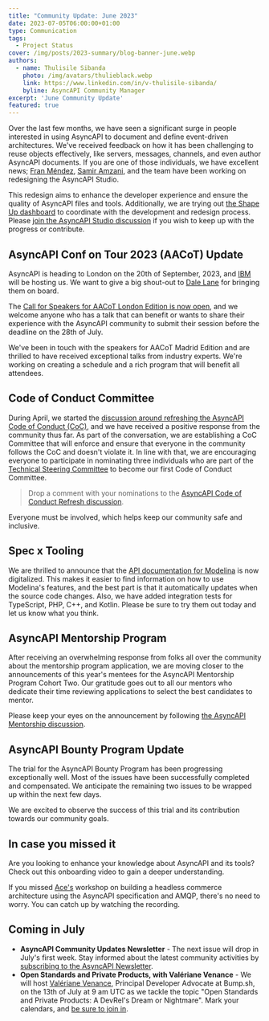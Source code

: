 ```yaml
---
title: "Community Update: June 2023"
date: 2023-07-05T06:00:00+01:00
type: Communication
tags:
  - Project Status
cover: /img/posts/2023-summary/blog-banner-june.webp
authors:
  - name: Thulisile Sibanda
    photo: /img/avatars/thulieblack.webp
    link: https://www.linkedin.com/in/v-thulisile-sibanda/
    byline: AsyncAPI Community Manager
excerpt: 'June Community Update'
featured: true
---
```


Over the last few months, we have seen a significant surge in people interested in using AsyncAPI to document and define event-driven architectures. We've received feedback on how it has been challenging to reuse objects effectively, like servers, messages, channels, and even author AsyncAPI documents. If you are one of those individuals, we have excellent news; [Fran Méndez](https://www.linkedin.com/in/fmvilas), [Samir Amzani](https://www.linkedin.com/in/amzani/), and the team have been working on redesigning the AsyncAPI Studio.

This redesign aims to enhance the developer experience and ensure the quality of AsyncAPI files and tools. Additionally, we are trying out [the Shape Up dashboard](https://shapeit.app/projects/org/asyncapi/16) to coordinate with the development and redesign process. Please [join the AsyncAPI Studio discussion](https://github.com/asyncapi/studio/issues/634) if you wish to keep up with the progress or contribute.

## AsyncAPI Conf on Tour 2023 (AACoT) Update
AsyncAPI is heading to London on the 20th of September, 2023, and [IBM](https://www.ibm.com/) will be hosting us. We want to give a big shout-out to [Dale Lane](https://www.linkedin.com/in/dalelane) for bringing them on board. 

The [Call for Speakers for AACoT London Edition is now open](https://conference.asyncapi.com/), and we welcome anyone who has a talk that can benefit or wants to share their experience with the AsyncAPI community to submit their session before the deadline on the 28th of July.

We've been in touch with the speakers for AACoT Madrid Edition and are thrilled to have received exceptional talks from industry experts. We're working on creating a schedule and a rich program that will benefit all attendees.

## Code of Conduct Committee
During April, we started the [discussion around refreshing the AsyncAPI Code of Conduct (CoC)](https://github.com/orgs/asyncapi/discussions/682), and we have received a positive response from the community thus far. As part of the conversation, we are establishing a CoC Committee that will enforce and ensure that everyone in the community follows the CoC and doesn't violate it. 
In line with that, we are encouraging everyone to participate in nominating three individuals who are part of the [Technical Steering Committee](https://www.asyncapi.com/community/tsc) to become our first Code of Conduct Committee. 

> Drop a comment with your nominations to the [AsyncAPI Code of Conduct Refresh discussion](https://github.com/orgs/asyncapi/discussions/682).

Everyone must be involved, which helps keep our community safe and inclusive.

## Spec x Tooling
We are thrilled to announce that the [API documentation for Modelina](https://modelina.org/docs/api) is now digitalized. This makes it easier to find information on how to use Modelina's features, and the best part is that it automatically updates when the source code changes. Also, we have added integration tests for TypeScript, PHP, C++, and Kotlin. Please be sure to try them out today and let us know what you think.

## AsyncAPI Mentorship Program
After receiving an overwhelming response from folks all over the community about the mentorship program application, we are moving closer to the announcements of this year's mentees for the AsyncAPI Mentorship Program Cohort Two. Our gratitude goes out to all our mentors who dedicate their time reviewing applications to select the best candidates to mentor. 

Please keep your eyes on the announcement by following [the AsyncAPI Mentorship discussion](https://github.com/orgs/asyncapi/discussions/689#discussioncomment-6028934).

## AsyncAPI Bounty Program Update
The trial for the AsyncAPI Bounty Program has been progressing exceptionally well. Most of the issues have been successfully completed and compensated. We anticipate the remaining two issues to be wrapped up within the next few days. 

We are excited to observe the success of this trial and its contribution towards our community goals.

## In case you missed it

Are you looking to enhance your knowledge about AsyncAPI and its tools? Check out this onboarding video to gain a deeper understanding.

<YouTube id="XfQjh16D1NA" />

If you missed [Ace's](https://www.linkedin.com/in/acebuild/) workshop on building a headless commerce architecture using the AsyncAPI specification and AMQP, there's no need to worry. You can catch up by watching the recording.

<YouTube id="V3Op2A08UQs" />

## Coming in July
- **AsyncAPI Community Updates Newsletter** - The next issue will drop in July's first week. Stay informed about the latest community activities by [subscribing to the AsyncAPI Newsletter](https://www.asyncapi.com/newsletter). 
- **Open Standards and Private Products, with Valériane Venance** - We will host [Valériane Venance](https://www.linkedin.com/in/vvenance/), Principal Developer Advocate at Bump.sh, on the 13th of July at 9 am UTC as we tackle the topic "Open Standards and Private Products: A DevRel's Dream or Nightmare". Mark your calendars, and [be sure to join in](https://github.com/asyncapi/community/issues/775).
